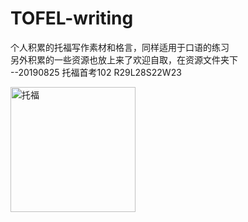 # TOFEL-writing
个人积累的托福写作素材和格言，同样适用于口语的练习  
另外积累的一些资源也放上来了欢迎自取，在资源文件夹下  
--20190825 托福首考102 R29L28S22W23

<img src="https://s2.ax1x.com/2019/09/08/n3jKfg.png" width="200" alt="托福" >
